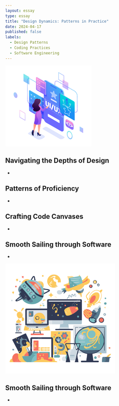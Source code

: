 ```yaml
---
layout: essay
type: essay
title: "Design Dynamics: Patterns in Practice"
date: 2024-04-17
published: false
labels:
  - Design Patterns
  - Coding Practices
  - Software Engineering
---
```


<img width="275px" 
     class="rounded float-start pe-4" 
     src="../img/unveil/uiframework2.png" >

## Navigating the Depths of Design

*

## Patterns of Proficiency

*


## Crafting Code Canvases

*

## Smooth Sailing through Software 

*

<img width="350px" 
     class="rounded float-start pe-4" 
     src="../img/unveil/webdesign1.png" >

## Smooth Sailing through Software 

*
